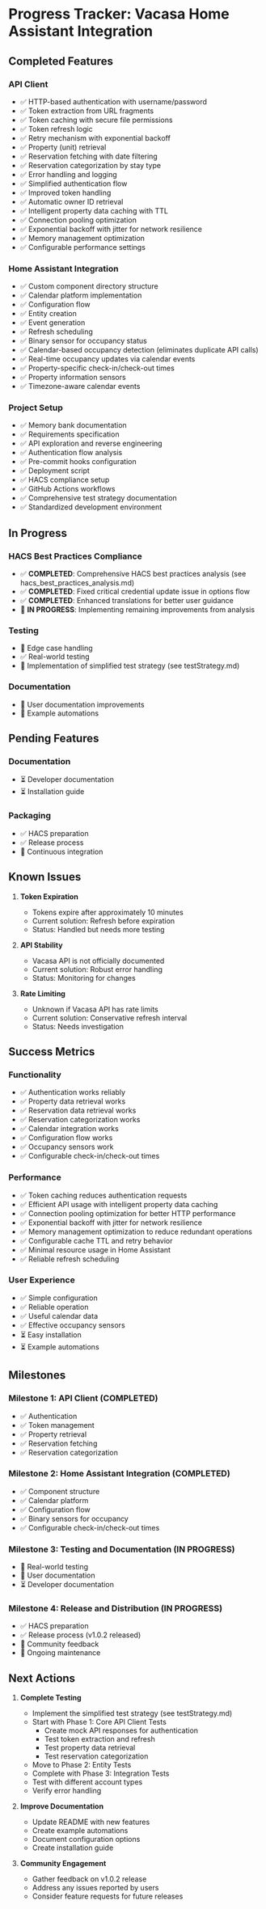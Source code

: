 # Progress Tracker: Vacasa Home Assistant Integration

## Completed Features

### API Client
- ✅ HTTP-based authentication with username/password
- ✅ Token extraction from URL fragments
- ✅ Token caching with secure file permissions
- ✅ Token refresh logic
- ✅ Retry mechanism with exponential backoff
- ✅ Property (unit) retrieval
- ✅ Reservation fetching with date filtering
- ✅ Reservation categorization by stay type
- ✅ Error handling and logging
- ✅ Simplified authentication flow
- ✅ Improved token handling
- ✅ Automatic owner ID retrieval
- ✅ Intelligent property data caching with TTL
- ✅ Connection pooling optimization
- ✅ Exponential backoff with jitter for network resilience
- ✅ Memory management optimization
- ✅ Configurable performance settings

### Home Assistant Integration
- ✅ Custom component directory structure
- ✅ Calendar platform implementation
- ✅ Configuration flow
- ✅ Entity creation
- ✅ Event generation
- ✅ Refresh scheduling
- ✅ Binary sensor for occupancy status
- ✅ Calendar-based occupancy detection (eliminates duplicate API calls)
- ✅ Real-time occupancy updates via calendar events
- ✅ Property-specific check-in/check-out times
- ✅ Property information sensors
- ✅ Timezone-aware calendar events

### Project Setup
- ✅ Memory bank documentation
- ✅ Requirements specification
- ✅ API exploration and reverse engineering
- ✅ Authentication flow analysis
- ✅ Pre-commit hooks configuration
- ✅ Deployment script
- ✅ HACS compliance setup
- ✅ GitHub Actions workflows
- ✅ Comprehensive test strategy documentation
- ✅ Standardized development environment

## In Progress

### HACS Best Practices Compliance
- ✅ **COMPLETED**: Comprehensive HACS best practices analysis (see hacs_best_practices_analysis.md)
- ✅ **COMPLETED**: Fixed critical credential update issue in options flow
- ✅ **COMPLETED**: Enhanced translations for better user guidance
- 🔄 **IN PROGRESS**: Implementing remaining improvements from analysis

### Testing
- 🔄 Edge case handling
- ✅ Real-world testing
- 🔄 Implementation of simplified test strategy (see testStrategy.md)

### Documentation
- 🔄 User documentation improvements
- 🔄 Example automations

## Pending Features

### Documentation
- ⏳ Developer documentation
- ⏳ Installation guide

### Packaging
- ✅ HACS preparation
- ✅ Release process
- 🔄 Continuous integration

## Known Issues

1. **Token Expiration**
   - Tokens expire after approximately 10 minutes
   - Current solution: Refresh before expiration
   - Status: Handled but needs more testing

2. **API Stability**
   - Vacasa API is not officially documented
   - Current solution: Robust error handling
   - Status: Monitoring for changes

3. **Rate Limiting**
   - Unknown if Vacasa API has rate limits
   - Current solution: Conservative refresh interval
   - Status: Needs investigation

## Success Metrics

### Functionality
- ✅ Authentication works reliably
- ✅ Property data retrieval works
- ✅ Reservation data retrieval works
- ✅ Reservation categorization works
- ✅ Calendar integration works
- ✅ Configuration flow works
- ✅ Occupancy sensors work
- ✅ Configurable check-in/check-out times

### Performance
- ✅ Token caching reduces authentication requests
- ✅ Efficient API usage with intelligent property data caching
- ✅ Connection pooling optimization for better HTTP performance
- ✅ Exponential backoff with jitter for network resilience
- ✅ Memory management optimization to reduce redundant operations
- ✅ Configurable cache TTL and retry behavior
- ✅ Minimal resource usage in Home Assistant
- ✅ Reliable refresh scheduling

### User Experience
- ✅ Simple configuration
- ✅ Reliable operation
- ✅ Useful calendar data
- ✅ Effective occupancy sensors
- ⏳ Easy installation
- ⏳ Example automations

## Milestones

### Milestone 1: API Client (COMPLETED)
- ✅ Authentication
- ✅ Token management
- ✅ Property retrieval
- ✅ Reservation fetching
- ✅ Reservation categorization

### Milestone 2: Home Assistant Integration (COMPLETED)
- ✅ Component structure
- ✅ Calendar platform
- ✅ Configuration flow
- ✅ Binary sensors for occupancy
- ✅ Configurable check-in/check-out times

### Milestone 3: Testing and Documentation (IN PROGRESS)
- 🔄 Real-world testing
- 🔄 User documentation
- ⏳ Developer documentation

### Milestone 4: Release and Distribution (IN PROGRESS)
- ✅ HACS preparation
- ✅ Release process (v1.0.2 released)
- 🔄 Community feedback
- 🔄 Ongoing maintenance

## Next Actions

1. **Complete Testing**
   - Implement the simplified test strategy (see testStrategy.md)
   - Start with Phase 1: Core API Client Tests
     - Create mock API responses for authentication
     - Test token extraction and refresh
     - Test property data retrieval
     - Test reservation categorization
   - Move to Phase 2: Entity Tests
   - Complete with Phase 3: Integration Tests
   - Test with different account types
   - Verify error handling

2. **Improve Documentation**
   - Update README with new features
   - Create example automations
   - Document configuration options
   - Create installation guide

3. **Community Engagement**
   - Gather feedback on v1.0.2 release
   - Address any issues reported by users
   - Consider feature requests for future releases

